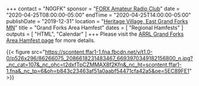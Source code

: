 +++
contact = "N0GFK"
sponsor = "[FORX Amateur Radio Club](http://www.wa0jxt.org/)"
date = "2020-04-25T08:00:00-05:00"
endTime = "2020-04-25T14:00:00-05:00"
publishDate = "2019-12-31"
location = "[Heritage Village, East Grand Forks MN](/places/heritage-village-east-grand-forks/)"
title = "Grand Forks Area Hamfest"
dates = [ "Regional Hamfests" ]
outputs = [ "HTML", "Calendar" ]
+++
Please visit the 
[ARRL Grand Forks Area Hamfest page](http://www.arrl.org/hamfests/grand-forks-area-hamfest-1)
for more details.

{{< figure src="https://scontent.ffar1-1.fna.fbcdn.net/v/t1.0-0/p526x296/86266075_2086618231483467_6693970349182156800_n.jpg?_nc_cat=107&_nc_ohc=t2dxfTpCZMMAX8f2Kfn&_nc_ht=scontent.ffar1-1.fna&_nc_tp=6&oh=b843c23463af51a0aabf54471cfa42a5&oe=5EC89FE1" >}}
